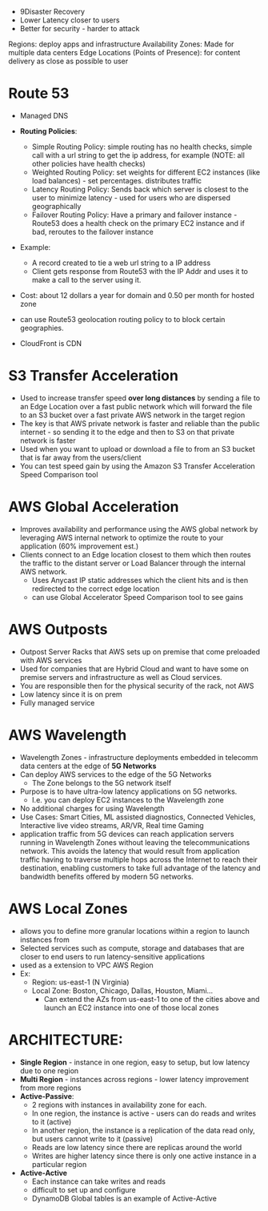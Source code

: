 - 9Disaster Recovery
- Lower Latency closer to users
- Better for security - harder to attack

Regions: deploy apps and infrastructure
Availability Zones: Made for multiple data centers
Edge Locations (Points of Presence): for content delivery as close as possible to user

# Route 53
- Managed DNS
- **Routing Policies**:
  - Simple Routing Policy: simple routing has no health checks, simple call with a url string to get the ip address, for example (NOTE: all other policies have health checks)
  - Weighted Routing Policy: set weights for different EC2 instances (like load balances) - set percentages. distributes traffic
  - Latency Routing Policy: Sends back which server is closest to the user to minimize latency - used for users who are dispersed geographically
  - Failover Routing Policy: Have a primary and failover instance - Route53 does a health check on the primary EC2 instance and if bad, reroutes to the failover instance
- Example:
  - A record created to tie a web url string to a IP address
  - Client gets response from Route53 with the IP Addr and uses it to make a call to the server using it.
- Cost: about 12 dollars a year for domain and 0.50 per month for hosted zone
- can use Route53 geolocation routing policy to to block certain geographies.


- CloudFront is CDN

# S3 Transfer Acceleration
- Used to increase transfer speed **over long distances** by sending a file to an Edge Location over a fast public network which will forward the file to an S3 bucket over a fast private AWS network in the target region
- The key is that AWS private network is faster and reliable than the public internet - so sending it to the edge and then to S3 on that private network is faster
- Used when you want to upload or download a file to from an S3 bucket that is far away from the users/client
- You can test speed gain by using the Amazon S3 Transfer Acceleration Speed Comparison tool

# AWS Global Acceleration
- Improves availability and performance using the AWS global network by leveraging AWS internal network to optimize the route to your application (60% improvement est.)
- Clients connect to an Edge location closest to them which then routes the traffic to the distant
 server or Load Balancer through the internal AWS network.
   - Uses Anycast IP static addresses which the client hits and is then redirected to the correct edge location
   - can use Global Accelerator Speed Comparison tool to see gains

# AWS Outposts
- Outpost Server Racks that AWS sets up on premise that come preloaded with AWS services
- Used for companies that are Hybrid Cloud and want to have some on premise servers and infrastructure as well as Cloud services.
- You are responsible then for the physical security of the rack, not AWS
- Low latency since it is on prem
- Fully managed service 

# AWS Wavelength
- Wavelength Zones - infrastructure deployments embedded in telecomm data centers at the edge of **5G Networks**
- Can deploy AWS services to the edge of the 5G Networks
  - The Zone belongs to the 5G network itself
- Purpose is to have ultra-low latency applications on 5G networks. 
  - I.e. you can deploy EC2 instances to the Wavelength zone
- No additional charges for using Wavelength
- Use Cases: Smart Cities, ML assisted diagnostics, Connected Vehicles, Interactive live video streams, AR/VR, Real time Gaming
-  application traffic from 5G devices can reach application servers running in Wavelength Zones without leaving the telecommunications network. This avoids the latency that would result from application traffic having to traverse multiple hops across the Internet to reach their destination, enabling customers to take full advantage of the latency and bandwidth benefits offered by modern 5G networks.

# AWS Local Zones
- allows you to define more granular locations within a region to launch instances from
- Selected services such as compute, storage and databases that are closer to end users to run latency-sensitive applications
- used as a extension to VPC AWS Region
- Ex:
  - Region: us-east-1 (N Virginia)
  - Local Zone: Boston, Chicago, Dallas, Houston, Miami...
    - Can extend the AZs from us-east-1 to one of the cities above and launch an EC2 instance into one of those local zones


# ARCHITECTURE:
- **Single Region** - instance in one region, easy to setup, but low latency due to one region
- **Multi Region** - instances across regions - lower latency improvement from more regions
- **Active-Passive**: 
  - 2 regions with instances in availability zone for each.
  - In one region, the instance is active - users can do reads and writes to it (active)
  - In another region, the instance is a replication of the data read only, but users cannot write to it (passive)
  - Reads are low latency since there are replicas around the world 
  - Writes are higher latency since there is only one active instance in a particular region
- **Active-Active**
  - Each instance can take writes and reads
  - difficult to set up and configure
  - DynamoDB Global tables is an example of Active-Active